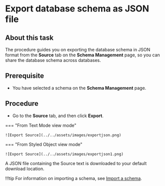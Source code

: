 # Export database schema as JSON file

## About this task

The procedure guides you on exporting the database schema in JSON format from the **Source** tab on the **Schema Management** page, so you can share the database schema across databases.

## Prerequisite

- You have selected a schema on the **Schema Management** page.

## Procedure

- Go to the **Source** tab, and then click **Export**.

=== "From Text Mode view mode"

    ![Export Source](../../assets/images/exportjson.png)


=== "From Styled Object view mode"

    ![Export Source](../../assets/images/exportjson1.png)

A JSON file containing the Source text is downloaded to your default download location. 

!!!tip
    For information on importing a schema, see [Import a schema](../../references/usingwebui/schemaui.md#import-a-schema).
